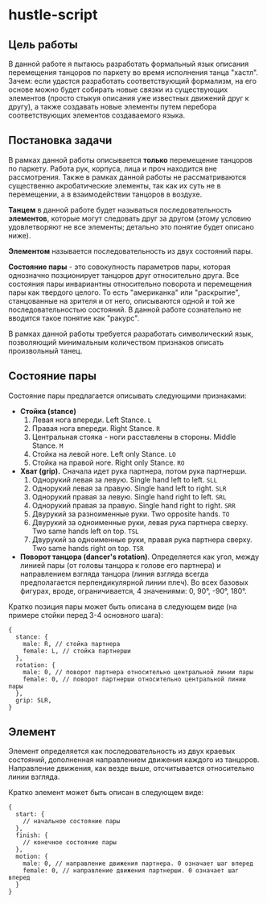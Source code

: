 # hustle-script

## Цель работы

В данной работе я пытаюсь разработать формальный язык описания перемещения танцоров по паркету во время исполнения танца "хастл". Зачем: если удастся разработать соответствующий формализм, на его основе можно будет собирать новые связки из существующих элементов (просто стыкуя описания уже известных движений друг к другу), а также создавать новые элементы путем перебора соответствующих элементов создаваемого языка.

## Постановка задачи

В рамках данной работы описывается **только** перемещение танцоров по паркету. Работа рук, корпуса, лица и проч находится вне рассмотрения. Также в рамках данной работы не рассматриваются существенно акробатические элементы, так как их суть не в перемещении, а в взаимодействии танцоров в воздухе.

**Танцем** в данной работе будет называться последовательность **элементов**, которые могут следовать друг за другом (этому условию удовлетворяют не все элементы; детально это понятие будет описано ниже). 

**Элементом** называется последовательность из двух состояний пары. 

**Состояние пары** - это совокупность параметров пары, которая однозначно позционирует танцоров друг относительно друга. Все состояния пары инвариантны относительно поворота и перемещения пары как твердого целого. То есть "американка" или "раскрытие", станцованные на зрителя и от него, описываются одной и той же последовательностью состояний. В данной работе сознательно не вводится такое понятие как "ракурс".

В рамках данной работы требуется разработать символический язык, позволяющий минимальным количеством признаков описать произвольный танец.

## Состояние пары

Состояние пары предлагается описывать следующими признаками:
- **Стойка (stance)** 
  1. Левая нога впереди. Left Stance. `L`
  2. Правая нога впереди. Right Stance. `R`
  3. Центральная стояка - ноги расставлены в стороны. Middle Stance. `M`
  4. Стойка на левой ноге. Left only Stance. `LO`
  5. Стойка на правой ноге. Right only Stance. `RO`
- **Хват (grip).** Сначала идет рука партнера, потом рука партнерши.
  1. Однорукий левая за левую. Single hand left to left. `SLL`
  2. Однорукий левая за правую. Single hand left to right. `SLR`
  3. Однорукий правая за левую. Single hand right to left. `SRL`
  4. Однорукий правая за правую. Single hand right to right. `SRR`
  5. Двурукий за разноименные руки. Two opposite hands. `TO`
  6. Двурукий за одноименные руки, левая рука партнера сверху. Two same hands left on top. `TSL`
  7. Двурукий за одноименные руки, правая рука партнера сверху. Two same hands right on top. `TSR`
- **Поворот танцора (dancer's rotation)**. Определяется как угол, между линией пары (от головы танцора к голове его партнера) и направлением взгляда танцора (линия взгляда всегда предполагается перпендикулярной линии плеч). Во всех базовых фигурах, вроде, ограничивается, 4 значениями: 0, 90&deg;, -90&deg;, 180&deg;.

Кратко позиция пары может быть описана в следующем виде (на примере стойки перед 3-4 основного шага):
```
{
  stance: {
    male: R, // стойка партнера
    female: L, // стойка партнерши
  },
  rotation: {
    male: 0, // поворот партнера относительно центральной линии пары
    female: 0, // поворот партнерши относительно центральной линии пары
  },
  grip: SLR,
}
```

## Элемент

Элемент определяется как последовательность из двух краевых состояний, дополненная направлением движения каждого из танцоров. Направление движения, как везде выше, отсчитывается относительно линии взгляда.

Кратко элемент может быть описан в следующем виде:
```
{
  start: {
    // начальное состояние пары
  },
  finish: {
    // конечное состояние пары
  },
  motion: {
    male: 0, // направление движения партнера. 0 означает шаг вперед
    female: 0, // направление движения партнерши. 0 означает шаг вперед
  }
}
```
